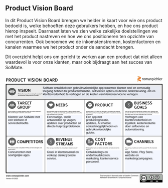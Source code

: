## Product Vision Board

In dit Product Vision Board brengen we helder in kaart voor wie ons product bedoeld is, welke behoeften deze gebruikers hebben, en hoe ons product hierop inspeelt. Daarnaast laten we zien welke zakelijke doelstellingen we met het product nastreven en hoe we ons positioneren ten opzichte van concurrenten. Ook benoemen we de inkomstenstromen, kostenfactoren en kanalen waarmee we het product onder de aandacht brengen.

Dit overzicht helpt ons om gericht te werken aan een product dat niet alleen waardevol is voor onze klanten, maar ook bijdraagt aan het succes van SolMate.



![Productvisie](Product_Vision_Board.png)
